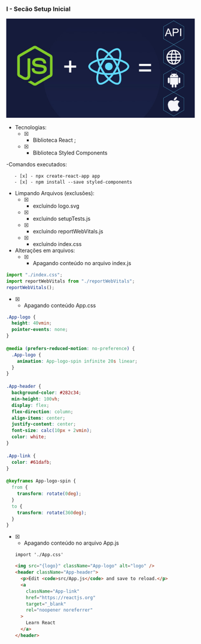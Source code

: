 ### I - Secão Setup Inicial

![image info](./assets/img/nodeReact.jpg)

- Tecnologias:
  - [x] - Biblioteca React ;
  - [x] - Biblioteca Styled Components

-Comandos executados:

```console
   - [x] - npx create-react-app app
   - [x] - npm install --save styled-components
```

- Limpando Arquivos (exclusões):
  - [x] - excluindo logo.svg
  - [x] - excluindo setupTests.js
  - [x] - excluindo reportWebVitals.js
  - [x] - excluindo index.css
- Alterações em arquivos:
  - [x] - Apagando conteúdo no arquivo index.js

```javascript
import "./index.css";
import reportWebVitals from "./reportWebVitals";
reportWebVitals();
```

- [x] - Apagando conteúdo App.css

```css
.App-logo {
  height: 40vmin;
  pointer-events: none;
}

@media (prefers-reduced-motion: no-preference) {
  .App-logo {
    animation: App-logo-spin infinite 20s linear;
  }
}

.App-header {
  background-color: #282c34;
  min-height: 100vh;
  display: flex;
  flex-direction: column;
  align-items: center;
  justify-content: center;
  font-size: calc(10px + 2vmin);
  color: white;
}

.App-link {
  color: #61dafb;
}

@keyframes App-logo-spin {
  from {
    transform: rotate(0deg);
  }
  to {
    transform: rotate(360deg);
  }
}
```

- [x] - Apagando conteúdo no arquivo App.js

  ```javasript
  import './App.css'
  ```

  ```html
  <img src="{logo}" className="App-logo" alt="logo" />
  <header className="App-header">
    <p>Edit <code>src/App.js</code> and save to reload.</p>
    <a
      className="App-link"
      href="https://reactjs.org"
      target="_blank"
      rel="noopener noreferrer"
    >
      Learn React
    </a>
  </header>
  ```
